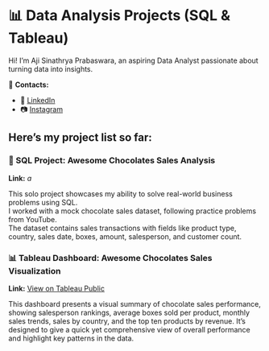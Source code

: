 # 📊 Data Analysis Projects (SQL & Tableau)

Hi! I’m Aji Sinathrya Prabaswara, an aspiring Data Analyst passionate about turning data into insights.

📌 **Contacts:**  
- 💼 [LinkedIn](www.linkedin.com/in/aji-sinathrya-prabaswara-57115b336)  
- 📷 [Instagram](https://www.instagram.com/imagiczzz/profilecard/?igsh=NDZzNGJzYWJhbXQ3)    

## Here’s my project list so far:

### 📝 SQL Project: Awesome Chocolates Sales Analysis  
**Link:** *a*  

This solo project showcases my ability to solve real-world business problems using SQL.  
I worked with a mock chocolate sales dataset, following practice problems from YouTube.  
The dataset contains sales transactions with fields like product type, country, sales date, boxes, amount, salesperson, and customer count.

### 📊 Tableau Dashboard: Awesome Chocolates Sales Visualization  
**Link:** [View on Tableau Public](https://public.tableau.com/views/Book1_17549068666510/Dashboard1?:language=en-GB&:sid=&:redirect=auth&:display_count=n&:origin=viz_share_link)  

This dashboard presents a visual summary of chocolate sales performance, showing salesperson rankings, average boxes sold per product, monthly sales trends, sales by country, and the top ten products by revenue. It’s designed to give a quick yet comprehensive view of overall performance and highlight key patterns in the data.
